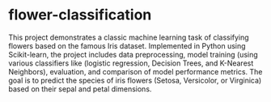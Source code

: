 # flower-classification

This project demonstrates a classic machine learning task of classifying flowers based on the famous Iris dataset. Implemented in Python using Scikit-learn, the project includes data preprocessing, model training (using various classifiers like (logistic regression, Decision Trees, and K-Nearest Neighbors), evaluation, and comparison of model performance metrics. The goal is to predict the species of iris flowers (Setosa, Versicolor, or Virginica) based on their sepal and petal dimensions.
